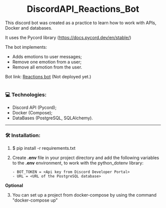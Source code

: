 <h1 align="center">DiscordAPI_Reactions_Bot </h1>

This discord bot was created as a practice to learn how to work with APIs, Docker and databases.

It uses the Pycord library (https://docs.pycord.dev/en/stable/) 

The bot implements:
- Adds emotions to user messages;
- Remove one emotion from a user;
- Remove all emotion from the user.

Bot link: [Reactions bot](https://discord.com/api/oauth2/authorize?client_id=1129455119143010416&permissions=8&scope=bot) (Not deployed yet.)

#


### :computer: Technologies:
- Discord API (Pycord);
- Docker (Compose);
- DataBases (PostgreSQL, SQLAlchemy).
---





### :hammer_and_wrench: Installation:
1. $ pip install -r requirements.txt
2. Create **.env** file in your project directory and add the following variables to the **.env** environment, to work with the python_dotenv library:
  
       - BOT_TOKEN = <Api key from Discord Developer Portal>
       - URL = <URL of the PostgreSQL database>  

  **Optional**

3. You can set up a project from docker-compose by using the command "docker-compose up"